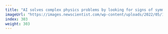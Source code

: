 ```yaml
---
title: "AI solves complex physics problems by looking for signs of symmetry"
imageUrl: "https://images.newscientist.com/wp-content/uploads/2022/05/18131320/SEI_1037758831.jpg?width=600"
index: 303
weight: 303
---
```

